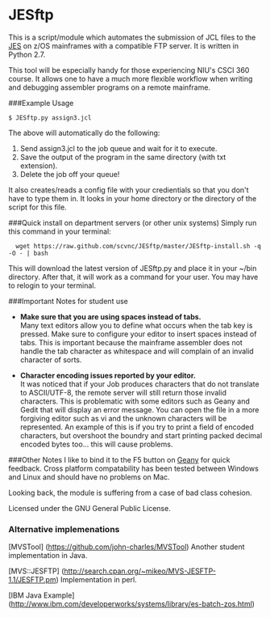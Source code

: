 JESftp
==============

This is a script/module which automates the submission of JCL files to the [JES](http://publib.boulder.ibm.com/infocenter/zos/basics/topic/com.ibm.zos.zconcepts/zconc_whatisjes.htm) on z/OS mainframes with a compatible FTP server.
It is written in Python 2.7.

This tool will be especially handy for those experiencing NIU's CSCI 360 course.  It allows one to have a much more
flexible workflow when writing and debugging assembler programs on a remote mainframe.

###Example Usage
    
    $ JESftp.py assign3.jcl
  
The above will automatically do the following:

   1. Send assign3.jcl to the job queue and wait for it to execute.
   2. Save the output of the program in the same directory (with txt extension).
   3. Delete the job off your queue!

It also creates/reads a config file with your credientials so that you don't have to type them in.  It looks in your home directory or the directory of the script for this file.

###Quick install on department servers (or other unix systems)
Simply run this command in your terminal:

      wget https://raw.github.com/scvnc/JESftp/master/JESftp-install.sh -q -O - | bash

This will download the latest version of JESftp.py and place it in your ~/bin directory.
After that, it will work as a command for your user.  You may have to relogin to your terminal.

###Important Notes for student use
*  **Make sure that you are using spaces instead of tabs.**  
   Many text editors allow you to define what occurs when the tab key is pressed.  Make sure to configure your editor
   to insert spaces instead of tabs.  This is important because the mainframe assembler does not handle the tab character as whitespace 
   and will complain of an invalid character of sorts.
   
*  **Character encoding issues reported by your editor.**    
It was noticed that if your Job produces characters that do not translate to ASCII/UTF-8, 
the remote server will still return those invalid characters. This is problematic with some 
editors such as Geany and Gedit that will display an error message. You can open the file in a more forgiving
editor such as vi and the unknown characters will be represented.  An example of this is if you try to print a field
of encoded characters, but overshoot the boundry and start printing packed decimal encoded bytes too... this will cause problems.


###Other Notes
I like to bind it to the F5 button on [Geany](http://www.geany.org/) for quick feedback.
Cross platform compatability has been tested between Windows and Linux and should have no problems on Mac.

Looking back, the module is suffering from a case of bad class cohesion.

Licensed under the GNU General Public License.

### Alternative implemenations

[MVSTool] (https://github.com/john-charles/MVSTool) Another student implementation in Java.

[MVS::JESFTP] (http://search.cpan.org/~mikeo/MVS-JESFTP-1.1/JESFTP.pm) Implementation in perl.

[IBM Java Example] (http://www.ibm.com/developerworks/systems/library/es-batch-zos.html)

